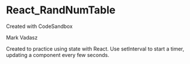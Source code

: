 # React_RandNumTable
Created with CodeSandbox

Mark Vadasz

Created to practice using state with React. Use setInterval to start a timer, updating a component every few seconds.
